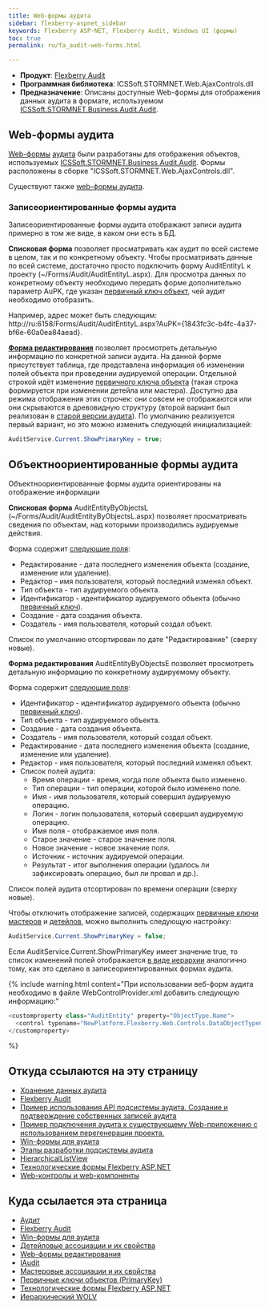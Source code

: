 ```yaml
---
title: Web-формы аудита
sidebar: flexberry-aspnet_sidebar
keywords: Flexberry ASP-NET, Flexberry Audit, Windows UI (формы)
toc: true
permalink: ru/fa_audit-web-forms.html

---
```


* **Продукт**: [Flexberry Audit](audit-web.html)
* **Программная библиотека**: ICSSoft.STORMNET.Web.AjaxControls.dll
* **Предназначение**: Описаны доступные Web-формы для отображения данных аудита в формате, используемом [ICSSoft.STORMNET.Business.Audit.Audit](efs_i-audit.html).

## Web-формы аудита

[Web-формы](fa_tech-forms-web.html) [аудита](audit-web.html) были разработаны для отображения объектов, используемых [ICSSoft.STORMNET.Business.Audit.Audit](efs_i-audit.html). Формы расположены в сборке "ICSSoft.STORMNET.Web.AjaxControls.dll".

Существуют также [web-формы аудита](efs_audit-win-forms.html).

### Записеориентированные формы аудита

Записеориентированные формы аудита отображают записи аудита примерно в том же виде, в каком они есть в БД.

**Списковая форма** позволяет просматривать как аудит по всей системе в целом, так и по конкретному объекту. 
Чтобы просматривать данные по всей системе, достаточно просто подключить форму AuditEntityL к проекту (~/Forms/Audit/AuditEntityL.aspx).
Для просмотра данных по конкретному объекту необходимо передать форме дополнительно параметр AuPK, где указан [первичный ключ объект](fo_primary-keys-objects.html), чей аудит необходимо отобразить. 

Например, адрес может быть следующим: http://ru:6158/Forms/Audit/AuditEntityL.aspx?AuPK={1843fc3c-b4fc-4a37-bf6e-60a0ea84aead}.

**[Форма редактирования](fa_flexberry-asp-net-edit-form.html)** позволяет просмотреть детальную информацию по конкретной записи аудита. На данной форме присутствует таблица, где представлена информация об изменении полей объекта при проведении аудируемой операции. 
Отдельной строкой идёт изменение [первичного ключа объекта](fo_primary-keys-objects.html) (такая строка формируется при изменении детейла или мастера). Доступно два режима отображения этих строчек: они совсем не отображаются или они скрываются в древовидную структуру (второй вариант был реализован в [старой версии аудита](audit.html)). По умолчанию реализуется первый вариант, но это можно изменить следующей инициализацией:


```cs
AuditService.Current.ShowPrimaryKey = true;
```

## Объектноориентированные формы аудита

Объектноориентированные формы аудита ориентированы на отображение информации 

**Списковая форма** AuditEntityByObjectsL (~/Forms/Audit/AuditEntityByObjectsL.aspx) позволяет просматривать сведения по объектам, над которыми производились аудируемые действия.

Форма содержит [следующие поля](audit-web.html):

* Редактирование - дата последнего изменения объекта (создание, изменение или удаление).
* Редактор - имя пользователя, который последний изменял объект.
* Тип объекта - тип аудируемого объекта.
* Идентификатор - идентификатор аудируемого объекта (обычно [первичный ключ](fo_primary-keys-objects.html)).
* Создание - дата создания объекта.
* Создатель - имя пользователя, который создал объект.

Список по умолчанию отсортирован по дате "Редактирование" (сверху новые).

**Форма редактирования** AuditEntityByObjectsE позволяет просмотреть детальную информацию по конкретному аудируемому объекту.

Форма содержит [следующие поля](audit-web.html):
* Идентификатор - идентификатор аудируемого объекта (обычно [первичный ключ](fo_primary-keys-objects.html)).
* Тип объекта - тип аудируемого объекта.
* Создание - дата создания объекта.
* Создатель - имя пользователя, который создал объект.
* Редактирование - дата последнего изменения объекта (создание, изменение или удаление).
* Редактор - имя пользователя, который последний изменял объект.
* Список полей аудита:
    + Время операции - время, когда поле объекта было изменено.
    + Тип операции - тип операции, которой было изменено поле.
    + Имя - имя пользователя, который совершил аудируемую операцию.
    + Логин - логин пользователя, который совершил аудируемую операцию.
    + Имя поля - отображаемое имя поля.
    + Старое значение - старое значение поля.
    + Новое значение - новое значение поля.
    + Источник - источник аудируемой операции.
    + Результат - итог выполнения операции (удалось ли зафиксировать операцию, был ли провал и др.).

Список полей аудита отсортирован по времени операции (сверху новые).

Чтобы отключить отображение записей, содержащих [первичные ключи](fo_primary-keys-objects.html) [мастеров](fd_master-association.html) и [детейлов](fo_detail-associations-and-their-properties.html), можно выполнить следующую настройку:

```cs
AuditService.Current.ShowPrimaryKey = false;
```

Если AuditService.Current.ShowPrimaryKey имеет значение true, то список изменений полей отображается [в виде иерархии](fa_w-o-l-v-hierarhy.html) аналогично тому, как это сделано в записеориентированных формах аудита.

{% include warning.html content="При использовании веб-форм аудита необходимо в файле WebControlProvider.xml добавить следующую информацию:"

```cs 
<customproperty class="AuditEntity" property="ObjectType.Name">
  <control typename="NewPlatform.Flexberry.Web.Controls.DataObjectTypeCaption, ICSSoft.STORMNET.Web.AjaxControls" property="Value" codefile="" />
</customproperty>
```

%}

## Откуда ссылаются на эту страницу

* [Хранение данных аудита](efs_audit-data-storage.html)
* [Flexberry Audit]()
* [Пример использования API подсистемы аудита. Создание и подтверждение собственных записей аудита](efs_audit-web-api-example.html)
* [Пример подключения аудита к существующему Web-приложению с использованием перегенерации проекта.](fa_audit-web-example.html)
* [Win-формы для аудита](efs_audit-win-forms.html)
* [Этапы разработки подсистемы аудита]()
* [HierarchicalListView](fa_hierarchical-list-view.html)
* [Технологические формы Flexberry ASP.NET](fa_tech-forms-web.html)
* [Web-контролы и web-компоненты](fa_web-controls.html)

## Куда ссылается эта страница

* [Аудит]()
* [Flexberry Audit]()
* [Win-формы для аудита](efs_audit-win-forms.html)
* [Детейловые ассоциации и их свойства](fo_detail-associations-and-their-properties.html)
* [Web-формы редактирования](fa_flexberry-asp-net-edit-form.html)
* [IAudit](efs_i-audit.html)
* [Мастеровые ассоциации и их свойства](fd_master-association.html)
* [Первичные ключи объектов (PrimaryKey)](fo_primary-keys-objects.html)
* [Технологические формы Flexberry ASP.NET](fa_tech-forms-web.html)
* [Иерархический WOLV](fa_w-o-l-v-hierarhy.html)